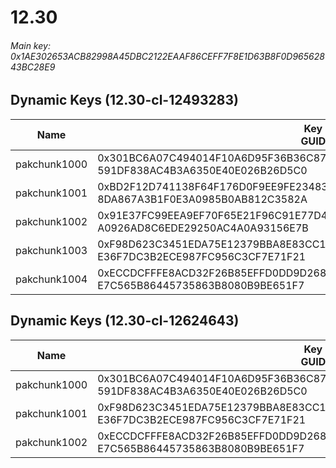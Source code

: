# 12.30

###### Main key: 0x1AE302653ACB82998A45DBC2122EAAF86CEFF7F8E1D63B8F0D96562843BC28E9

## Dynamic Keys (12.30-cl-12493283)

| Name         | Key<br/>GUID                                                                                            |
|--------------|---------------------------------------------------------------------------------------------------------|
| pakchunk1000 | 0x301BC6A07C494014F10A6D95F36B36C87A9158FB18745CA3F31294845B149321<br/>591DF838AC4B3A6350E40E026B26D5C0 |
| pakchunk1001 | 0xBD2F12D741138F64F176D0F9EE9FE234835B323E267EE9824FAAB7795FE385D5<br/>8DA867A3B1F0E3A0985B0AB812C3582A |
| pakchunk1002 | 0x91E37FC99EEA9EF70F65E21F96C91E77D4C04FCEBB81B3E09A71B541D9529F71<br/>A0926AD8C6EDE29250AC4A0A93156E7B |
| pakchunk1003 | 0xF98D623C3451EDA75E12379BBA8E83CC18879202B473864EC209AB9D8631E37C<br/>E36F7DC3B2ECE987FC956C3CF7E71F21 |
| pakchunk1004 | 0xECCDCFFFE8ACD32F26B85EFFD0DD9D268F7A2773FF93DF7555AB2DFE56FB5DE7<br/>E7C565B86445735863B8080B9BE651F7 |

## Dynamic Keys (12.30-cl-12624643)

| Name         | Key<br/>GUID                                                                                            |
|--------------|---------------------------------------------------------------------------------------------------------|
| pakchunk1000 | 0x301BC6A07C494014F10A6D95F36B36C87A9158FB18745CA3F31294845B149321<br/>591DF838AC4B3A6350E40E026B26D5C0 |
| pakchunk1001 | 0xF98D623C3451EDA75E12379BBA8E83CC18879202B473864EC209AB9D8631E37C<br/>E36F7DC3B2ECE987FC956C3CF7E71F21 |
| pakchunk1002 | 0xECCDCFFFE8ACD32F26B85EFFD0DD9D268F7A2773FF93DF7555AB2DFE56FB5DE7<br/>E7C565B86445735863B8080B9BE651F7 |